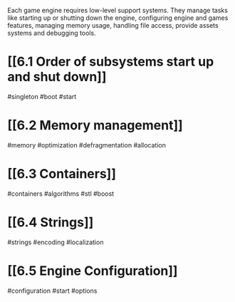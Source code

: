 Each game engine requires low-level support systems.
They manage tasks like starting up or shutting down the engine, configuring engine and games features, managing memory usage, handling file access, provide assets systems and debugging tools.
# [[6.1 Order of subsystems start up and shut down]]
#singleton #boot #start
# [[6.2 Memory management]]
#memory #optimization #defragmentation #allocation
# [[6.3 Containers]]
#containers #algorithms #stl #boost
# [[6.4 Strings]]
#strings #encoding #localization
# [[6.5 Engine Configuration]]
#configuration #start #options


